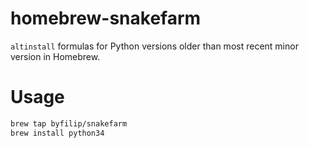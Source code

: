 # homebrew-snakefarm

`altinstall` formulas for Python versions older than most recent minor version in Homebrew.

# Usage

```bash
brew tap byfilip/snakefarm
brew install python34
```
